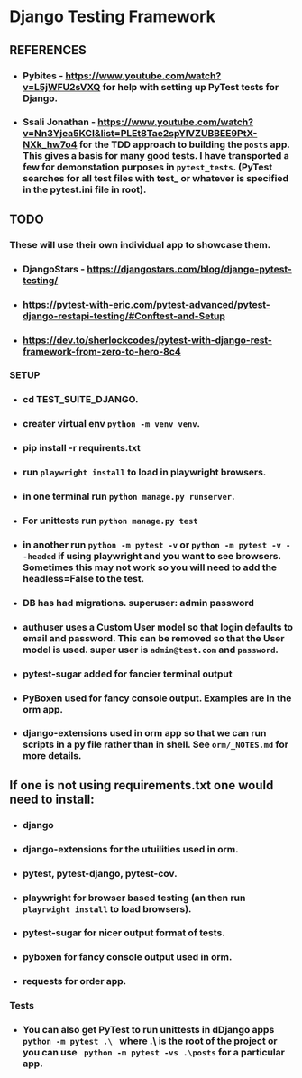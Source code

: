# Django Testing Framework

## REFERENCES

- ### Pybites - https://www.youtube.com/watch?v=L5jWFU2sVXQ for help with setting up PyTest tests for Django. 

- ### Ssali Jonathan - https://www.youtube.com/watch?v=Nn3Yjea5KCI&list=PLEt8Tae2spYlVZUBBEE9PtX-NXk_hw7o4 for the TDD approach to building the `posts` app. This gives a basis for many good tests. I have transported a few for demonstation purposes in `pytest_tests`. (PyTest searches for all test files with test_ or whatever is specified in the pytest.ini file in root).

## TODO

### These will use their own individual app to showcase them.

- ### DjangoStars - https://djangostars.com/blog/django-pytest-testing/

- ### https://pytest-with-eric.com/pytest-advanced/pytest-django-restapi-testing/#Conftest-and-Setup

- ### https://dev.to/sherlockcodes/pytest-with-django-rest-framework-from-zero-to-hero-8c4



### SETUP

- ### cd TEST_SUITE_DJANGO.
- ### creater virtual env `python -m venv venv`.
- ### pip install -r requirents.txt
- ### run `playwright install` to load in playwright browsers.
- ### in one terminal run `python manage.py runserver`.
- ### For unittests run `python manage.py test`
- ### in another run `python -m pytest -v` or `python -m pytest -v --headed` if using  playwright and you want to see browsers. Sometimes this may not work so you will need to add the headless=False to the test.
- ### DB has had migrations. superuser: admin password
- ### authuser uses a Custom User model so that login defaults to email and password. This can be removed so that the User model is used. super user is `admin@test.com` and `password`.
- ### pytest-sugar added for fancier terminal output
- ### PyBoxen used for fancy console output. Examples are in the orm app.
- ### django-extensions used in orm app so that we can run scripts in a py file rather than in shell. See `orm/_NOTES.md` for more details.

## If one is not using requirements.txt one would need to install:

- ### django
- ### django-extensions for the utuilities used in orm.
- ### pytest, pytest-django, pytest-cov.
- ### playwright for browser based testing (an then run `playrwight install` to load browsers).
- ### pytest-sugar for nicer output format of tests.
- ### pyboxen for fancy console output used in orm.
- ### requests for order app.



### Tests

- ### You can also get PyTest to run unittests in dDjango apps `python -m pytest .\ ` where .\ is the root of the project or you can use ` python -m pytest -vs .\posts` for a particular app. 


